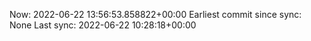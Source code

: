 Now: 2022-06-22 13:56:53.858822+00:00 Earliest commit since sync: None Last sync: 2022-06-22 10:28:18+00:00
